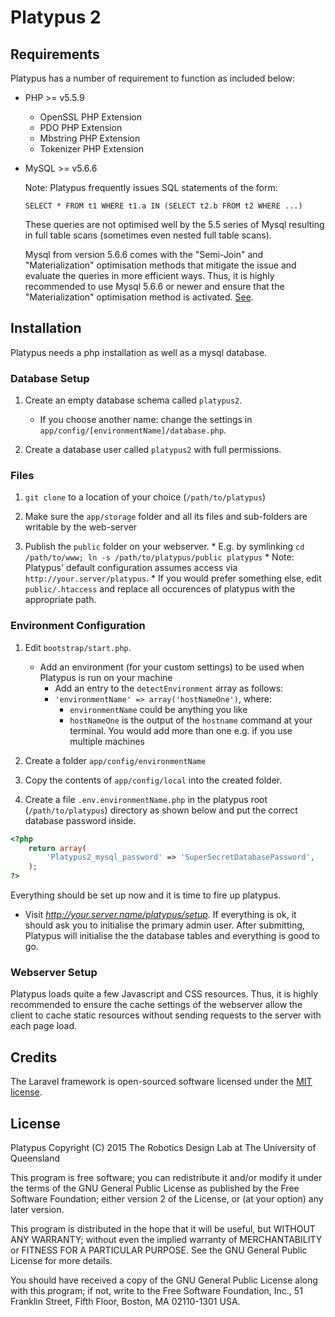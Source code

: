 # Platypus 2


## Requirements

Platypus has a number of requirement to function as included below:

* PHP >= v5.5.9
    * OpenSSL PHP Extension
    * PDO PHP Extension
    * Mbstring PHP Extension
    * Tokenizer PHP Extension
* MySQL >= v5.6.6

	Note:
	Platypus frequently issues SQL statements of the form:

	`SELECT * FROM t1 WHERE t1.a IN (SELECT t2.b FROM t2 WHERE ...)` 
	
	These queries are not optimised well by the 5.5 series of Mysql resulting 
	in full table scans (sometimes even nested full table scans).

	Mysql from version 5.6.6 comes with the "Semi-Join" and "Materialization" 
	optimisation methods that mitigate the issue and evaluate the queries in 
	more efficient ways. Thus, it is highly recommended to use Mysql 5.6.6 or 
	newer and ensure that the "Materialization" optimisation method is 
	activated. 
	[See](http://dev.mysql.com/doc/refman/5.6/en/subquery-optimization.html).



## Installation

Platypus needs a php installation as well as a mysql database.


### Database Setup
1. Create an empty database schema called `platypus2`. 
	* If you choose another name: change the settings in 
	`app/config/[environmentName]/database.php`.

2. Create a database user called `platypus2` with full permissions.


### Files
1. `git clone` to a location of your choice (`/path/to/platypus`)

2.  Make sure the `app/storage` folder and all its files and sub-folders 
	are writable by the web-server

3.  Publish the `public` folder on your webserver. 
        * E.g. by symlinking 
        	`cd /path/to/www; ln -s /path/to/platypus/public platypus`
        * Note: Platypus' default configuration assumes access via 
        		`http://your.server/platypus`. 
        	* If you would prefer something else, edit `public/.htaccess` and 
        		replace all occurences of platypus with the appropriate path.


### Environment Configuration
1. Edit `bootstrap/start.php`. 
    * Add an environment (for your custom settings) to be used when Platypus 
    	is run on your machine 
        * Add an entry to the `detectEnvironment` array as follows: 
    	* `'environmentName' => array('hostNameOne')`, where:
            * `environmentName` could be anything you like
            * `hostNameOne` is the output of the `hostname` command at your 
            	terminal. You would add more than one e.g. if you use 
            	multiple machines

2. Create a folder `app/config/environmentName`
3. Copy the contents of `app/config/local` into the created folder.

4. Create a file `.env.environmentName.php` in the platypus root 
	(`/path/to/platypus`) directory as shown below and 
	put the correct database password inside.

```php
<?php
	return array(
		'Platypus2_mysql_password' => 'SuperSecretDatabasePassword',
	);
?>
```

Everything should be set up now and it is time to fire up platypus. 
* Visit *http://your.server.name/platypus/setup*. 
If everything is ok, it should ask you to initialise the primary admin user. 
After submitting, Platypus will initialise the the database tables and 
everything is good to go.


### Webserver Setup
Platypus loads quite a few Javascript and CSS resources. Thus, it is highly 
recommended to ensure the cache settings of the webserver allow the client 
to cache static resources without sending requests to the server with each 
page load.


## Credits

The Laravel framework is open-sourced software licensed under the 
[MIT license](http://opensource.org/licenses/MIT).


## License

Platypus
Copyright (C) 2015 The Robotics Design Lab at The University of Queensland

This program is free software; you can redistribute it and/or modify
it under the terms of the GNU General Public License as published by
the Free Software Foundation; either version 2 of the License, or
(at your option) any later version.

This program is distributed in the hope that it will be useful,
but WITHOUT ANY WARRANTY; without even the implied warranty of
MERCHANTABILITY or FITNESS FOR A PARTICULAR PURPOSE.  See the
GNU General Public License for more details.

You should have received a copy of the GNU General Public License along
with this program; if not, write to the Free Software Foundation, Inc.,
51 Franklin Street, Fifth Floor, Boston, MA 02110-1301 USA.
